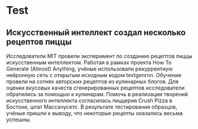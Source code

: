 # Test
## Искусственный интеллект создал несколько рецептов пиццы
Исследователи MIT провели эксперимент по созданию рецептов пиццы искусственным интеллектом. Работая в рамках проекта How To Generate (Almost) Anything, учёные использовали рекуррентную нейронную сеть с открытым исходным кодом textgenrnn. Обучение провели на сотнях авторских рецептов из кулинарных блогов.
Для оценки вкусовых качеств сгенерированных рецептов исследователи обратились за помощью к кулинарам. Помочь в реализации творений искусственного интеллекта согласилась пиццерия Crush Pizza в Бостоне, штат Массачусетс. В результате тестирования образцов, учёные пришли к выводу, что некоторые рецепты оказались весьма успешны.
